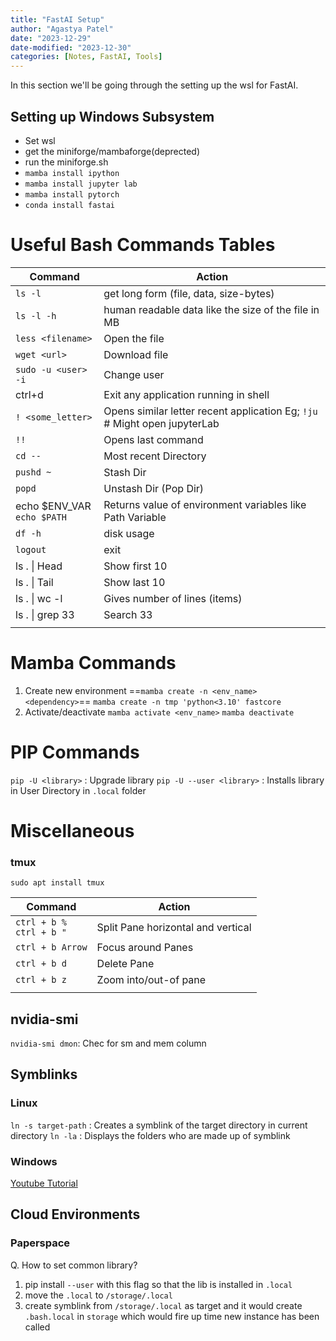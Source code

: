 ```yaml
---
title: "FastAI Setup"
author: "Agastya Patel"
date: "2023-12-29"
date-modified: "2023-12-30"
categories: [Notes, FastAI, Tools]
---
```

In this section we'll be going through the setting up the wsl for FastAI.
## Setting up Windows Subsystem
- Set wsl
- get the miniforge/mambaforge(deprected)
- run the miniforge.sh
- `mamba install ipython`
- `mamba install jupyter lab`
- `mamba install pytorch`
- `conda install fastai`

# Useful Bash Commands Tables
| Command | Action |
| ---- | ---- |
| `ls -l` | get long form (file, data, size-bytes) |
| `ls -l -h` | human readable data like the size of the file in MB |
| `less <filename>` | Open the file |
| `wget <url>` | Download file |
| `sudo -u <user> -i` | Change user |
| ctrl+d | Exit any application running in shell |
| `! <some_letter>` | Opens similar letter recent application Eg; `!ju` # Might open jupyterLab |
| `!!` | Opens last command |
| `cd --` | Most recent Directory |
| `pushd ~` | Stash Dir |
| `popd` | Unstash Dir (Pop Dir) |
| echo $ENV_VAR<br>`echo $PATH` | Returns value of environment variables like Path Variable |
| `df -h` | disk usage |
| `logout` | exit |
| ls . \| Head | Show first 10 |
| ls . \| Tail | Show last 10 |
| ls . \| wc -l | Gives number of lines (items) |
| ls . \| grep 33 | Search 33 |
|  |  |

# Mamba Commands
1. Create new environment
   ==`mamba create -n <env_name> <dependency>`==
   `mamba create -n tmp 'python<3.10' fastcore` 
2. Activate/deactivate
   `mamba activate <env_name>`
   `mamba deactivate`

# PIP Commands
`pip -U <library>` : Upgrade library
`pip -U --user <library>` : Installs library in User Directory in `.local` folder

# Miscellaneous

### tmux
`sudo apt install tmux`

| Command | Action |
| ---- | ---- |
| `ctrl + b %`<br>`ctrl + b "` | Split Pane horizontal and vertical |
| `ctrl + b Arrow` | Focus around Panes |
| `ctrl + b d` | Delete Pane |
| `ctrl + b z` | Zoom into/out-of pane |
|  |  |

## nvidia-smi
`nvidia-smi dmon`: Chec for sm and mem column

## Symblinks
### Linux
`ln -s target-path` : Creates a symblink of the target directory in current directory
`ln -la` : Displays the folders who are made up of symblink

### Windows
[Youtube Tutorial](https://www.youtube.com/watch?v=2uy4mR3q_jM)

## Cloud Environments
### Paperspace
Q. How to set common library?

1. pip install `--user` with this flag so that the lib is installed in `.local`
2. move the `.local` to `/storage/.local`
3. create symblink from `/storage/.local` as target and it would create `.bash.local` in `storage` which would fire up time new instance has been called